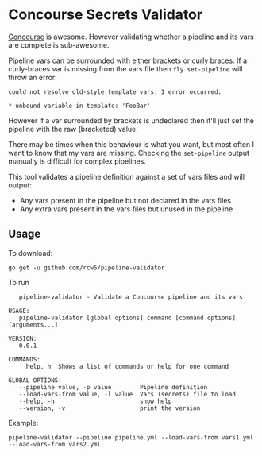 # Concourse Secrets Validator

[Concourse](http://concourse.ci) is awesome. However validating whether a pipeline and its vars are complete is sub-awesome.

Pipeline vars can be surrounded with either brackets or curly braces. If a curly-braces var is missing from the vars file then `fly set-pipeline` will throw an error:

```
could not resolve old-style template vars: 1 error occurred:

* unbound variable in template: 'FooBar'
```

However if a var surrounded by brackets is undeclared then it'll just set the pipeline with the raw (bracketed) value.

There may be times when this behaviour is what you want, but most often I want to know that my vars are missing. Checking the `set-pipeline` output manually is difficult for complex pipelines.

This tool validates a pipeline definition against a set of vars files and will output:
- Any vars present in the pipeline but not declared in the vars files
- Any extra vars present in the vars files but unused in the pipeline

## Usage

To download:

`go get -u github.com/rcw5/pipeline-validator`

To run

```NAME:
   pipeline-validator - Validate a Concourse pipeline and its vars

USAGE:
   pipeline-validator [global options] command [command options] [arguments...]

VERSION:
   0.0.1

COMMANDS:
     help, h  Shows a list of commands or help for one command

GLOBAL OPTIONS:
   --pipeline value, -p value        Pipeline definition
   --load-vars-from value, -l value  Vars (secrets) file to load
   --help, -h                        show help
   --version, -v                     print the version
```

Example:

`pipeline-validator --pipeline pipeline.yml --load-vars-from vars1.yml --load-vars-from vars2.yml`

